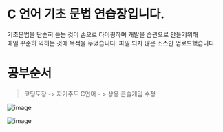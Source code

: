 
# C 언어 기초 문법 연습장입니다.

기초문법을 단순히 듣는 것이 손으로 타이핑하며 개발을 습관으로 만들기위해  
매일 꾸준히 익히는 것에 목적을 두었습니다. 파일 되지 않은 소스만 업로드했습니다. 

# 공부순서
> 코딩도장 -> 자기주도 C언어 - > 상용 콘솔게임 수정

![image](https://user-images.githubusercontent.com/58841571/115165327-4aa33980-a0e8-11eb-927f-94ce18f2c07e.png)


![image](https://user-images.githubusercontent.com/58841571/115165337-5bec4600-a0e8-11eb-9686-f262e1532b07.png)

